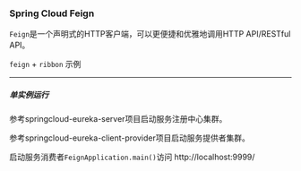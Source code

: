### Spring Cloud Feign

`Feign`是一个声明式的HTTP客户端，可以更便捷和优雅地调用HTTP API/RESTful API。

`feign` + `ribbon` 示例

---

##### 单实例运行

参考springcloud-eureka-server项目启动服务注册中心集群。

参考springcloud-eureka-client-provider项目启动服务提供者集群。

启动服务消费者`FeignApplication.main()`访问 http://localhost:9999/